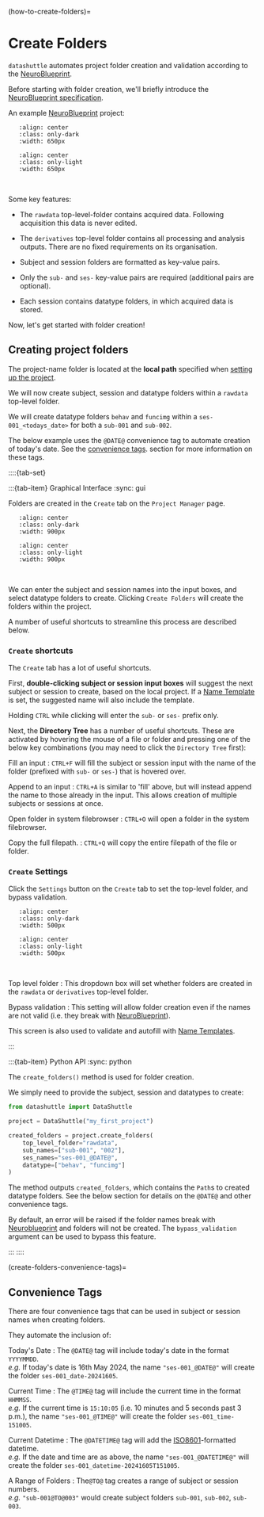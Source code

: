 (how-to-create-folders)=
# Create Folders

``datashuttle`` automates project folder creation and validation
according to the [NeuroBlueprint](https://neuroblueprint.neuroinformatics.dev/).

Before starting with folder creation, we'll briefly introduce the
[NeuroBlueprint specification](https://neuroblueprint.neuroinformatics.dev/latest/specification.html).

An example [NeuroBlueprint](https://neuroblueprint.neuroinformatics.dev/) project:

```{image} /_static/NeuroBlueprint_project_tree_dark.png
   :align: center
   :class: only-dark
   :width: 650px
```
```{image} /_static/NeuroBlueprint_project_tree_light.png
   :align: center
   :class: only-light
   :width: 650px
```
<br>

Some key features:

* The `rawdata` top-level-folder contains acquired data. Following acquisition
this data is never edited.

* The `derivatives` top-level folder contains all processing and analysis outputs. There are
no fixed requirements on its organisation.

* Subject and session folders are formatted as key-value pairs.

* Only the `sub-` and `ses-` key-value pairs are required (additional pairs are optional).

* Each session contains datatype folders, in which acquired data is stored.

Now, let's get started with folder creation!

## Creating project folders

The project-name folder is located at the **local path**
specified when [setting up the project](set-up-configs-for-transfer_).

We will now create subject, session and
datatype folders within a `rawdata` top-level folder.


We will create datatype folders `behav` and `funcimg`
within a `ses-001_<todays_date>` for both a `sub-001` and `sub-002`.

The below example uses the `@DATE@` convenience tag to automate
creation of today's date. See the
[convenience tags](create-folders-convenience-tags).
section for more information on these tags.


::::{tab-set}

:::{tab-item} Graphical Interface
:sync: gui

Folders are created in the `Create` tab on the `Project Manager` page.

```{image} /_static/screenshots/how-to-create-folders-example-dark.png
   :align: center
   :class: only-dark
   :width: 900px
```
```{image} /_static/screenshots/how-to-create-folders-example-light.png
   :align: center
   :class: only-light
   :width: 900px
```
<br>


We can enter the subject and session names into the input boxes,
and select datatype folders to create. Clicking `Create Folders`
will create the folders within the project.

A number of useful shortcuts to streamline this process are described below.

### `Create` shortcuts

The `Create` tab has a lot of useful shortcuts.

First, **double-clicking subject or session input boxes** will suggest
the next subject or session to create, based on the local project.
If a [Name Template](how-to-use-name-templates) is set, the
suggested name  will also include the template.

Holding `CTRL` while clicking will enter the `sub-`
or `ses-` prefix only.

Next, the **Directory Tree** has a number of useful shortcuts. These are
activated by hovering the mouse of a file or folder and pressing
one of the below key combinations
(you may need to click the `Directory Tree` first):

Fill an input
: `CTRL+F` will fill the subject or session input with the name
of the folder (prefixed with `sub-` or `ses-`) that is hovered over.

Append to an input
: `CTRL+A` is similar to 'fill' above, but will instead append the name
to those already in the input. This allows creation of multiple
subjects or sessions at once.

Open folder in system filebrowser
: `CTRL+O` will open a folder in the system filebrowser.

Copy the full filepath.
: `CTRL+Q` will copy the entire filepath of the file or
folder.


### `Create` Settings

Click the `Settings` button on the `Create` tab to set
the top-level folder, and bypass validation.

```{image} /_static/screenshots/how-to-create-folders-settings-dark.png
   :align: center
   :class: only-dark
   :width: 500px
```
```{image} /_static/screenshots/how-to-create-folders-settings-light.png
   :align: center
   :class: only-light
   :width: 500px
```
<br>

Top level folder
: This dropdown box will set whether folders are created in the
`rawdata` or `derivatives` top-level folder.

Bypass validation
: This setting will allow folder creation even if the names
are not valid (i.e. they break with
[NeuroBlueprint](https://neuroblueprint.neuroinformatics.dev/)).

This screen is also used to validate and autofill with
[Name Templates](how-to-use-name-templates).

:::

:::{tab-item} Python API
:sync: python

The `create_folders()` method is used for folder creation.

We simply need to provide the subject, session and datatypes to create:

```python
from datashuttle import DataShuttle

project = DataShuttle("my_first_project")

created_folders = project.create_folders(
    top_level_folder="rawdata",
    sub_names=["sub-001", "002"],
    ses_names="ses-001_@DATE@",
    datatype=["behav", "funcimg"]
)
```

The method outputs `created_folders`, which contains the
`Path`s to created datatype folders. See the below section for
details on the `@DATE@` and other convenience tags.

By default, an error will be raised if the folder names break
with [Neuroblueprint](https://neuroblueprint.neuroinformatics.dev/)
and folders will not be created.
The `bypass_validation` argument can be used to bypass this feature.

:::
::::


(create-folders-convenience-tags)=
## Convenience Tags

There are four convenience tags that can be used in subject or session
names when creating folders.

They automate the inclusion of:

Today's Date
: The `@DATE@` tag will include today's date in the format `YYYYMMDD`. \
    *e.g.* If today's date is 16th May 2024, the name `"ses-001_@DATE@"` will
create the folder `ses-001_date-20241605`.

Current Time
: The `@TIME@` tag will include the current time in the format `HHMMSS`. \
    *e.g.* If the current time is `15:10:05` (i.e. 10 minutes and 5 seconds past 3 p.m.),
the name `"ses-001_@TIME@"` will create the folder `ses-001_time-151005`.

Current Datetime
: The `@DATETIME@` tag will add the
[ISO8601](https://en.wikipedia.org/wiki/ISO_8601)-formatted datetime. \
    *e.g.* If the date and time are as above, the name `"ses-001_@DATETIME@"` will
create the folder `ses-001_datetime-20241605T151005`.

A Range of Folders
: The`@TO@` tag creates a range of subject or session numbers. \
    *e.g.* `"sub-001@TO@003"` would create subject folders `sub-001`, `sub-002`, `sub-003`.
